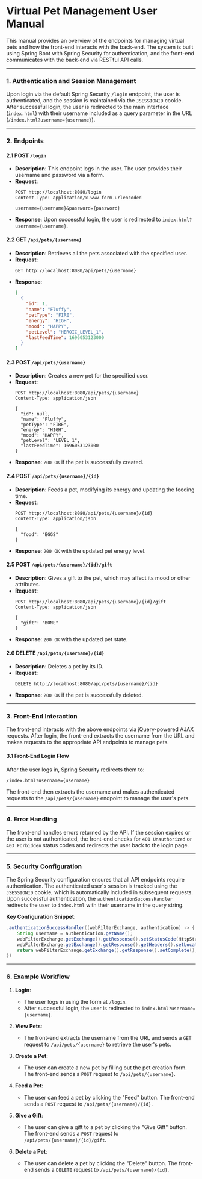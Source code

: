 
# Virtual Pet Management User Manual

This manual provides an overview of the endpoints for managing virtual pets and how the front-end interacts with the back-end. The system is built using Spring Boot with Spring Security for authentication, and the front-end communicates with the back-end via RESTful API calls.

---

### **1. Authentication and Session Management**

Upon login via the default Spring Security `/login` endpoint, the user is authenticated, and the session is maintained via the `JSESSIONID` cookie. After successful login, the user is redirected to the main interface (`index.html`) with their username included as a query parameter in the URL (`/index.html?username={username}`).

---

### **2. Endpoints**

#### **2.1 POST `/login`**

- **Description**: This endpoint logs in the user. The user provides their username and password via a form.
- **Request**:
  ```http
  POST http://localhost:8080/login
  Content-Type: application/x-www-form-urlencoded

  username={username}&password={password}
  ```
- **Response**: Upon successful login, the user is redirected to `index.html?username={username}`.

#### **2.2 GET `/api/pets/{username}`**

- **Description**: Retrieves all the pets associated with the specified user.
- **Request**:
  ```http
  GET http://localhost:8080/api/pets/{username}
  ```
- **Response**:
  ```json
  [
    {
      "id": 1,
      "name": "Fluffy",
      "petType": "FIRE",
      "energy": "HIGH",
      "mood": "HAPPY",
      "petLevel": "HEROIC_LEVEL_1",
      "lastFeedTime": 1696053123000
    }
  ]
  ```

#### **2.3 POST `/api/pets/{username}`**

- **Description**: Creates a new pet for the specified user.
- **Request**:
  ```http
  POST http://localhost:8080/api/pets/{username}
  Content-Type: application/json

  {
    "id": null,
    "name": "Fluffy",
    "petType": "FIRE",
    "energy": "HIGH",
    "mood": "HAPPY",
    "petLevel": "LEVEL_1",
    "lastFeedTime": 1696053123000
  }
  ```
- **Response**: `200 OK` if the pet is successfully created.

#### **2.4 POST `/api/pets/{username}/{id}`**

- **Description**: Feeds a pet, modifying its energy and updating the feeding time.
- **Request**:
  ```http
  POST http://localhost:8080/api/pets/{username}/{id}
  Content-Type: application/json

  {
    "food": "EGGS"
  }
  ```
- **Response**: `200 OK` with the updated pet energy level.

#### **2.5 POST `/api/pets/{username}/{id}/gift`**

- **Description**: Gives a gift to the pet, which may affect its mood or other attributes.
- **Request**:
  ```http
  POST http://localhost:8080/api/pets/{username}/{id}/gift
  Content-Type: application/json

  {
    "gift": "BONE"
  }
  ```
- **Response**: `200 OK` with the updated pet state.

#### **2.6 DELETE `/api/pets/{username}/{id}`**

- **Description**: Deletes a pet by its ID.
- **Request**:
  ```http
  DELETE http://localhost:8080/api/pets/{username}/{id}
  ```
- **Response**: `200 OK` if the pet is successfully deleted.

---

### **3. Front-End Interaction**

The front-end interacts with the above endpoints via jQuery-powered AJAX requests. After login, the front-end extracts the username from the URL and makes requests to the appropriate API endpoints to manage pets.

#### **3.1 Front-End Login Flow**

After the user logs in, Spring Security redirects them to:
```
/index.html?username={username}
```
The front-end then extracts the username and makes authenticated requests to the `/api/pets/{username}` endpoint to manage the user's pets.

---

### **4. Error Handling**

The front-end handles errors returned by the API. If the session expires or the user is not authenticated, the front-end checks for `401 Unauthorized` or `403 Forbidden` status codes and redirects the user back to the login page.

---

### **5. Security Configuration**

The Spring Security configuration ensures that all API endpoints require authentication. The authenticated user's session is tracked using the `JSESSIONID` cookie, which is automatically included in subsequent requests. Upon successful authentication, the `authenticationSuccessHandler` redirects the user to `index.html` with their username in the query string.

**Key Configuration Snippet**:

```java
.authenticationSuccessHandler((webFilterExchange, authentication) -> {
    String username = authentication.getName();
    webFilterExchange.getExchange().getResponse().setStatusCode(HttpStatus.FOUND);
    webFilterExchange.getExchange().getResponse().getHeaders().setLocation(URI.create("/index.html?username=" + username));
    return webFilterExchange.getExchange().getResponse().setComplete();
})
```

---

### **6. Example Workflow**

1. **Login**:
   - The user logs in using the form at `/login`.
   - After successful login, the user is redirected to `index.html?username={username}`.

2. **View Pets**:
   - The front-end extracts the username from the URL and sends a `GET` request to `/api/pets/{username}` to retrieve the user's pets.

3. **Create a Pet**:
   - The user can create a new pet by filling out the pet creation form. The front-end sends a `POST` request to `/api/pets/{username}`.

4. **Feed a Pet**:
   - The user can feed a pet by clicking the "Feed" button. The front-end sends a `POST` request to `/api/pets/{username}/{id}`.

5. **Give a Gift**:
   - The user can give a gift to a pet by clicking the "Give Gift" button. The front-end sends a `POST` request to `/api/pets/{username}/{id}/gift`.

6. **Delete a Pet**:
   - The user can delete a pet by clicking the "Delete" button. The front-end sends a `DELETE` request to `/api/pets/{username}/{id}`.
